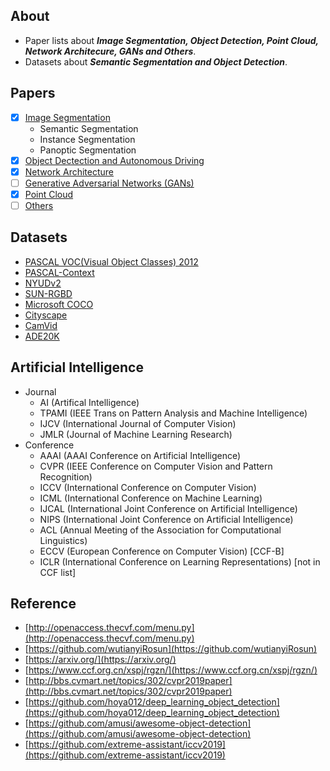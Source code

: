 ## About
+ Paper lists about ***Image Segmentation, Object Detection, Point Cloud, Network Architecure, GANs and Others***. 
+ Datasets about ***Semantic Segmentation and Object Detection***.

## Papers

- [X] [Image Segmentation](https://github.com/zhulf0804/CV-Papers/blob/master/Image_Segmentation.md)
	+ Semantic Segmentation
	+ Instance Segmentation
	+ Panoptic Segmentation
- [X] [Object Dectection and Autonomous
Driving](https://github.com/zhulf0804/CV-Papers/blob/master/Object_Detection_and_Autonomous_Driving.md)
- [X] [Network Architecture](https://github.com/zhulf0804/CV-Papers/blob/master/Network_Architecture.md)
- [ ] [Generative Adversarial Networks (GANs)](https://github.com/zhulf0804/CV-Papers/blob/master/GANs.md)
- [X] [Point Cloud](https://github.com/zhulf0804/Segmentation-Papers/blob/master/Point_Cloud.md)
- [ ] [Others](https://github.com/zhulf0804/CV-Papers/blob/master/Others.md)

## Datasets

+ [PASCAL VOC(Visual Object Classes) 2012](https://github.com/zhulf0804/CV-Papers/blob/master/Datasets.md#voc)
+ [PASCAL-Context](https://github.com/zhulf0804/CV-Papers/blob/master/Datasets.md#pascal_context)
+ [NYUDv2](https://github.com/zhulf0804/CV-Papers/blob/master/Datasets.md#nyudv2)
+ [SUN-RGBD](https://github.com/zhulf0804/CV-Papers/blob/master/Datasets.md#sun_rgbd)
+ [Microsoft COCO](https://github.com/zhulf0804/CV-Papers/blob/master/Datasets.md#coco)
+ [Cityscape](https://github.com/zhulf0804/CV-Papers/blob/master/Datasets.md#cityscape)
+ [CamVid](https://github.com/zhulf0804/CV-Papers/blob/master/Datasets.md#camvid)
+ [ADE20K](https://github.com/zhulf0804/CV-Papers/blob/master/Datasets.md#ade20k)



## Artificial Intelligence
+ Journal
	+ AI (Artifical Intelligence)
	+ TPAMI (IEEE Trans on Pattern Analysis and Machine Intelligence)
	+ IJCV (International Journal of Computer Vision)
	+ JMLR (Journal of Machine Learning Research)
+ Conference
	+ AAAI (AAAI Conference on Artificial Intelligence)
	+ CVPR (IEEE Conference on Computer Vision and Pattern Recognition)
	+ ICCV (International Conference on Computer Vision)
	+ ICML (International Conference on Machine Learning)
	+ IJCAL (International Joint Conference on Artificial Intelligence)
	+ NIPS (International Joint Conference on Artificial Intelligence)
	+ ACL (Annual Meeting of the Association for Computational Linguistics)
	+ ECCV (European Conference on Computer Vision) [CCF-B]
	+ ICLR (International Conference on Learning Representations) [not in CCF list]


## Reference

+ [http://openaccess.thecvf.com/menu.py](http://openaccess.thecvf.com/menu.py)
+ [https://github.com/wutianyiRosun](https://github.com/wutianyiRosun)
+ [https://arxiv.org/](https://arxiv.org/)
+ [https://www.ccf.org.cn/xspj/rgzn/](https://www.ccf.org.cn/xspj/rgzn/)
+ [http://bbs.cvmart.net/topics/302/cvpr2019paper](http://bbs.cvmart.net/topics/302/cvpr2019paper)
+ [https://github.com/hoya012/deep_learning_object_detection](https://github.com/hoya012/deep_learning_object_detection)
+ [https://github.com/amusi/awesome-object-detection](https://github.com/amusi/awesome-object-detection)
+ [https://github.com/extreme-assistant/iccv2019](https://github.com/extreme-assistant/iccv2019)
